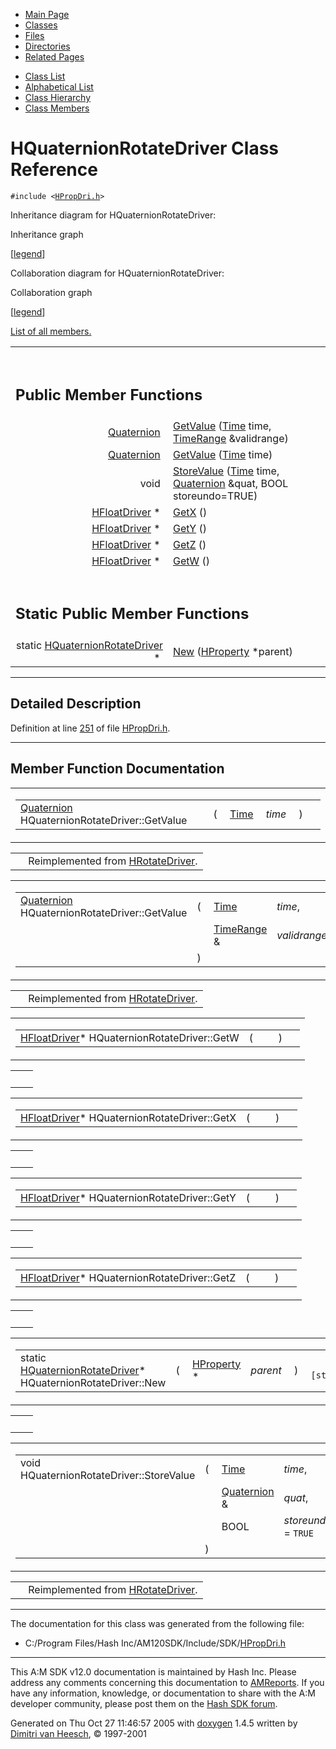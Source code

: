 <div class="tabs">

- [Main Page](index.md)
- <span id="current">[Classes](annotated.md)</span>
- [Files](files.md)
- [Directories](dirs.md)
- [Related Pages](pages.md)

</div>

<div class="tabs">

- [Class List](annotated.md)
- [Alphabetical List](classes.md)
- [Class Hierarchy](hierarchy.md)
- [Class Members](functions.md)

</div>

# HQuaternionRotateDriver Class Reference

`#include <`<a href="HPropDri_8h-source.md" class="el"><code>HPropDri.h</code></a>`>`

Inheritance diagram for HQuaternionRotateDriver:

<span class="image placeholder" original-image-src="classHQuaternionRotateDriver__inherit__graph.gif" original-image-title="" border="0" usemap="#HQuaternionRotateDriver__inherit__map">Inheritance graph</span>

\[[legend](graph_legend.md)\]

Collaboration diagram for HQuaternionRotateDriver:

<span class="image placeholder" original-image-src="classHQuaternionRotateDriver__coll__graph.gif" original-image-title="" border="0" usemap="#HQuaternionRotateDriver__coll__map">Collaboration graph</span>

\[[legend](graph_legend.md)\]

[List of all members.](classHQuaternionRotateDriver-members.md)

<table data-border="0" data-cellpadding="0" data-cellspacing="0">
<colgroup>
<col style="width: 50%" />
<col style="width: 50%" />
</colgroup>
<tbody>
<tr>
<td></td>
<td></td>
</tr>
<tr>
<td colspan="2"><br />
&#10;<h2 id="public-member-functions">Public Member Functions</h2></td>
</tr>
<tr>
<td class="memItemLeft" style="text-align: right;" data-nowrap="" data-valign="top"><a href="classQuaternion.md" class="el">Quaternion</a> </td>
<td class="memItemRight" data-valign="bottom"><a href="classHQuaternionRotateDriver.md#f4d0f117515fbf3c6fc9a0b14e80d738" class="el">GetValue</a> (<a href="classTime.md" class="el">Time</a> time, <a href="classTimeRange.md" class="el">TimeRange</a> &amp;validrange)</td>
</tr>
<tr>
<td class="memItemLeft" style="text-align: right;" data-nowrap="" data-valign="top"><a href="classQuaternion.md" class="el">Quaternion</a> </td>
<td class="memItemRight" data-valign="bottom"><a href="classHQuaternionRotateDriver.md#6e0d7bac16384f7ce07565211ecb103c" class="el">GetValue</a> (<a href="classTime.md" class="el">Time</a> time)</td>
</tr>
<tr>
<td class="memItemLeft" style="text-align: right;" data-nowrap="" data-valign="top">void </td>
<td class="memItemRight" data-valign="bottom"><a href="classHQuaternionRotateDriver.md#7850d2d5e9d4d0c39b15e83940a048d1" class="el">StoreValue</a> (<a href="classTime.md" class="el">Time</a> time, <a href="classQuaternion.md" class="el">Quaternion</a> &amp;quat, BOOL storeundo=TRUE)</td>
</tr>
<tr>
<td class="memItemLeft" style="text-align: right;" data-nowrap="" data-valign="top"><a href="classHFloatDriver.md" class="el">HFloatDriver</a> * </td>
<td class="memItemRight" data-valign="bottom"><a href="classHQuaternionRotateDriver.md#efecf49b3865c644bec48ba8e43552a9" class="el">GetX</a> ()</td>
</tr>
<tr>
<td class="memItemLeft" style="text-align: right;" data-nowrap="" data-valign="top"><a href="classHFloatDriver.md" class="el">HFloatDriver</a> * </td>
<td class="memItemRight" data-valign="bottom"><a href="classHQuaternionRotateDriver.md#0b14b627127a21b4382d5d1eb8c9dda0" class="el">GetY</a> ()</td>
</tr>
<tr>
<td class="memItemLeft" style="text-align: right;" data-nowrap="" data-valign="top"><a href="classHFloatDriver.md" class="el">HFloatDriver</a> * </td>
<td class="memItemRight" data-valign="bottom"><a href="classHQuaternionRotateDriver.md#206d55a136e7097aa811132877376693" class="el">GetZ</a> ()</td>
</tr>
<tr>
<td class="memItemLeft" style="text-align: right;" data-nowrap="" data-valign="top"><a href="classHFloatDriver.md" class="el">HFloatDriver</a> * </td>
<td class="memItemRight" data-valign="bottom"><a href="classHQuaternionRotateDriver.md#2eba236f38af947eaceecb232317b6ec" class="el">GetW</a> ()</td>
</tr>
<tr>
<td colspan="2"><br />
&#10;<h2 id="static-public-member-functions">Static Public Member Functions</h2></td>
</tr>
<tr>
<td class="memItemLeft" style="text-align: right;" data-nowrap="" data-valign="top">static <a href="classHQuaternionRotateDriver.md" class="el">HQuaternionRotateDriver</a> * </td>
<td class="memItemRight" data-valign="bottom"><a href="classHQuaternionRotateDriver.md#a2620be04bc6a915b93a20e51f6567d2" class="el">New</a> (<a href="classHProperty.md" class="el">HProperty</a> *parent)</td>
</tr>
</tbody>
</table>

------------------------------------------------------------------------

<span id="_details"></span>

## Detailed Description

Definition at line <a href="HPropDri_8h-source.md#l00251" class="el">251</a> of file <a href="HPropDri_8h-source.md" class="el">HPropDri.h</a>.

------------------------------------------------------------------------

## Member Function Documentation

<span id="6e0d7bac16384f7ce07565211ecb103c" class="anchor"></span>

<table class="mdTable" data-cellpadding="2" data-cellspacing="0">
<colgroup>
<col style="width: 100%" />
</colgroup>
<tbody>
<tr>
<td class="mdRow"><table data-cellpadding="0" data-cellspacing="0" data-border="0">
<tbody>
<tr>
<td class="md" data-nowrap="" data-valign="top"><a href="classQuaternion.md" class="el">Quaternion</a> HQuaternionRotateDriver::GetValue</td>
<td class="md" data-valign="top">( </td>
<td class="md" data-nowrap="" data-valign="top"><a href="classTime.md" class="el">Time</a> </td>
<td class="mdname1" data-valign="top" data-nowrap=""><em>time</em></td>
<td class="md" data-valign="top"> ) </td>
<td class="md" data-nowrap=""></td>
</tr>
</tbody>
</table></td>
</tr>
</tbody>
</table>

|  |  |
|----|----|
|   | Reimplemented from <a href="classHRotateDriver.md#6e0d7bac16384f7ce07565211ecb103c" class="el">HRotateDriver</a>. |

<span id="f4d0f117515fbf3c6fc9a0b14e80d738" class="anchor"></span>

<table class="mdTable" data-cellpadding="2" data-cellspacing="0">
<colgroup>
<col style="width: 100%" />
</colgroup>
<tbody>
<tr>
<td class="mdRow"><table data-cellpadding="0" data-cellspacing="0" data-border="0">
<tbody>
<tr>
<td class="md" data-nowrap="" data-valign="top"><a href="classQuaternion.md" class="el">Quaternion</a> HQuaternionRotateDriver::GetValue</td>
<td class="md" data-valign="top">( </td>
<td class="md" data-nowrap="" data-valign="top"><a href="classTime.md" class="el">Time</a> </td>
<td class="mdname" data-nowrap=""><em>time</em>,</td>
</tr>
<tr>
<td class="md" style="text-align: right;" data-nowrap=""></td>
<td class="md"></td>
<td class="md" data-nowrap=""><a href="classTimeRange.md" class="el">TimeRange</a> &amp; </td>
<td class="mdname" data-nowrap=""><em>validrange</em></td>
</tr>
<tr>
<td class="md"></td>
<td class="md">) </td>
<td colspan="2" class="md"></td>
</tr>
</tbody>
</table></td>
</tr>
</tbody>
</table>

|  |  |
|----|----|
|   | Reimplemented from <a href="classHRotateDriver.md#f4d0f117515fbf3c6fc9a0b14e80d738" class="el">HRotateDriver</a>. |

<span id="2eba236f38af947eaceecb232317b6ec" class="anchor"></span>

<table class="mdTable" data-cellpadding="2" data-cellspacing="0">
<colgroup>
<col style="width: 100%" />
</colgroup>
<tbody>
<tr>
<td class="mdRow"><table data-cellpadding="0" data-cellspacing="0" data-border="0">
<tbody>
<tr>
<td class="md" data-nowrap="" data-valign="top"><a href="classHFloatDriver.md" class="el">HFloatDriver</a>* HQuaternionRotateDriver::GetW</td>
<td class="md" data-valign="top">( </td>
<td class="mdname1" data-valign="top" data-nowrap=""></td>
<td class="md" data-valign="top"> ) </td>
<td class="md" data-nowrap=""></td>
</tr>
</tbody>
</table></td>
</tr>
</tbody>
</table>

|     |     |
|-----|-----|
|     |     |

<span id="efecf49b3865c644bec48ba8e43552a9" class="anchor"></span>

<table class="mdTable" data-cellpadding="2" data-cellspacing="0">
<colgroup>
<col style="width: 100%" />
</colgroup>
<tbody>
<tr>
<td class="mdRow"><table data-cellpadding="0" data-cellspacing="0" data-border="0">
<tbody>
<tr>
<td class="md" data-nowrap="" data-valign="top"><a href="classHFloatDriver.md" class="el">HFloatDriver</a>* HQuaternionRotateDriver::GetX</td>
<td class="md" data-valign="top">( </td>
<td class="mdname1" data-valign="top" data-nowrap=""></td>
<td class="md" data-valign="top"> ) </td>
<td class="md" data-nowrap=""></td>
</tr>
</tbody>
</table></td>
</tr>
</tbody>
</table>

|     |     |
|-----|-----|
|     |     |

<span id="0b14b627127a21b4382d5d1eb8c9dda0" class="anchor"></span>

<table class="mdTable" data-cellpadding="2" data-cellspacing="0">
<colgroup>
<col style="width: 100%" />
</colgroup>
<tbody>
<tr>
<td class="mdRow"><table data-cellpadding="0" data-cellspacing="0" data-border="0">
<tbody>
<tr>
<td class="md" data-nowrap="" data-valign="top"><a href="classHFloatDriver.md" class="el">HFloatDriver</a>* HQuaternionRotateDriver::GetY</td>
<td class="md" data-valign="top">( </td>
<td class="mdname1" data-valign="top" data-nowrap=""></td>
<td class="md" data-valign="top"> ) </td>
<td class="md" data-nowrap=""></td>
</tr>
</tbody>
</table></td>
</tr>
</tbody>
</table>

|     |     |
|-----|-----|
|     |     |

<span id="206d55a136e7097aa811132877376693" class="anchor"></span>

<table class="mdTable" data-cellpadding="2" data-cellspacing="0">
<colgroup>
<col style="width: 100%" />
</colgroup>
<tbody>
<tr>
<td class="mdRow"><table data-cellpadding="0" data-cellspacing="0" data-border="0">
<tbody>
<tr>
<td class="md" data-nowrap="" data-valign="top"><a href="classHFloatDriver.md" class="el">HFloatDriver</a>* HQuaternionRotateDriver::GetZ</td>
<td class="md" data-valign="top">( </td>
<td class="mdname1" data-valign="top" data-nowrap=""></td>
<td class="md" data-valign="top"> ) </td>
<td class="md" data-nowrap=""></td>
</tr>
</tbody>
</table></td>
</tr>
</tbody>
</table>

|     |     |
|-----|-----|
|     |     |

<span id="a2620be04bc6a915b93a20e51f6567d2" class="anchor"></span>

<table class="mdTable" data-cellpadding="2" data-cellspacing="0">
<colgroup>
<col style="width: 100%" />
</colgroup>
<tbody>
<tr>
<td class="mdRow"><table data-cellpadding="0" data-cellspacing="0" data-border="0">
<tbody>
<tr>
<td class="md" data-nowrap="" data-valign="top">static <a href="classHQuaternionRotateDriver.md" class="el">HQuaternionRotateDriver</a>* HQuaternionRotateDriver::New</td>
<td class="md" data-valign="top">( </td>
<td class="md" data-nowrap="" data-valign="top"><a href="classHProperty.md" class="el">HProperty</a> * </td>
<td class="mdname1" data-valign="top" data-nowrap=""><em>parent</em></td>
<td class="md" data-valign="top"> ) </td>
<td class="md" data-nowrap=""><code> [static]</code></td>
</tr>
</tbody>
</table></td>
</tr>
</tbody>
</table>

|     |     |
|-----|-----|
|     |     |

<span id="7850d2d5e9d4d0c39b15e83940a048d1" class="anchor"></span>

<table class="mdTable" data-cellpadding="2" data-cellspacing="0">
<colgroup>
<col style="width: 100%" />
</colgroup>
<tbody>
<tr>
<td class="mdRow"><table data-cellpadding="0" data-cellspacing="0" data-border="0">
<tbody>
<tr>
<td class="md" data-nowrap="" data-valign="top">void HQuaternionRotateDriver::StoreValue</td>
<td class="md" data-valign="top">( </td>
<td class="md" data-nowrap="" data-valign="top"><a href="classTime.md" class="el">Time</a> </td>
<td class="mdname" data-nowrap=""><em>time</em>,</td>
</tr>
<tr>
<td class="md" style="text-align: right;" data-nowrap=""></td>
<td class="md"></td>
<td class="md" data-nowrap=""><a href="classQuaternion.md" class="el">Quaternion</a> &amp; </td>
<td class="mdname" data-nowrap=""><em>quat</em>,</td>
</tr>
<tr>
<td class="md" style="text-align: right;" data-nowrap=""></td>
<td class="md"></td>
<td class="md" data-nowrap="">BOOL </td>
<td class="mdname" data-nowrap=""><em>storeundo</em> = <code>TRUE</code></td>
</tr>
<tr>
<td class="md"></td>
<td class="md">) </td>
<td colspan="2" class="md"></td>
</tr>
</tbody>
</table></td>
</tr>
</tbody>
</table>

|  |  |
|----|----|
|   | Reimplemented from <a href="classHRotateDriver.md#7850d2d5e9d4d0c39b15e83940a048d1" class="el">HRotateDriver</a>. |

------------------------------------------------------------------------

The documentation for this class was generated from the following file:

- C:/Program Files/Hash Inc/AM120SDK/Include/SDK/<a href="HPropDri_8h-source.md" class="el">HPropDri.h</a>

------------------------------------------------------------------------

<span class="small">This A:M SDK v12.0 documentation is maintained by Hash Inc. Please address any comments concerning this documentation to [AMReports](http://www.hash.com/reports). If you have any information, knowledge, or documentation to share with the A:M developer community, please post them on the [Hash SDK forum](http://www.hash.com/forums/index.php?showforum=11).</span>

Generated on Thu Oct 27 11:46:57 2005 with [<span class="image placeholder" original-image-src="doxygen.png" original-image-title="" height="45" width="100" align="middle" border="0">doxygen</span>](http://www.doxygen.org/index.html) 1.4.5 written by [Dimitri van Heesch](mailto:dimitri@stack.nl), © 1997-2001
